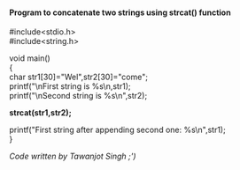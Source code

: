 #### Program to concatenate two strings using strcat() function

#include<stdio.h>  
#include<string.h>  
  
void main()  
{  
char str1[30]="Wel",str2[30]="come";  
printf("\nFirst string is %s\n,str1);  
printf("\nSecond string is %s\n",str2);  
  
**strcat(str1,str2);**  
  
printf("First string after appending second one:  %s\n",str1);  
}  

*Code written by Tawanjot Singh ;')*
